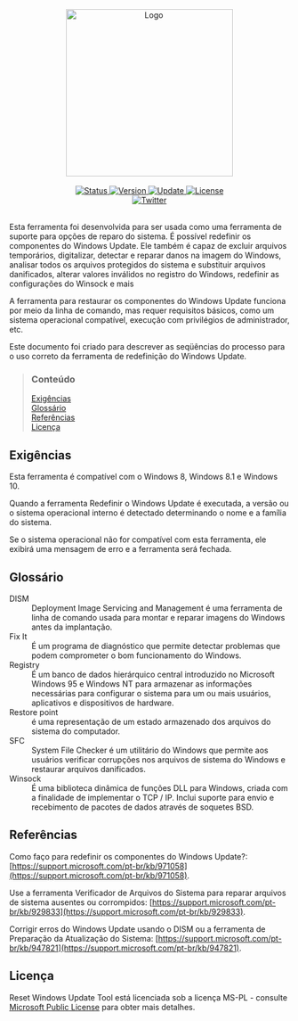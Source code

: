 <div align="center">
	<a href="https://wureset.com/">
		<img src="https://github.com/ManuelGil/Reset-Windows-Update-Tool/blob/master/docs/images/wureset_5y.png?raw=true" alt="Logo" height="300" width="300">
	</a>
</div>
<br />
<div align="center">
	<a href="https://github.com/ManuelGil/Reset-Windows-Update-Tool#changelog">
		<img src="https://img.shields.io/badge/stability-stable-green.svg" alt="Status">
	</a>
	<a href="https://github.com/ManuelGil/Reset-Windows-Update-Tool#changelog">
		<img src="https://img.shields.io/badge/release-v11.0.0.9-blue.svg" alt="Version">
	</a>
	<a href="https://github.com/ManuelGil/Reset-Windows-Update-Tool#changelog">
		<img src="https://img.shields.io/badge/update-october-yellowgreen.svg" alt="Update">
	</a>
	<a href="#license">
		<img src="https://img.shields.io/badge/license-MS--PL%20License-green.svg" alt="License">
	</a>
</div>
<div align="center">
	<a href="https://twitter.com/intent/follow?screen_name=wureset">
		<img src="https://img.shields.io/twitter/follow/wureset.svg?style=social" alt="Twitter">
	</a>
</div>
<br />

Esta ferramenta foi desenvolvida para ser usada como uma ferramenta de suporte para opções de reparo do sistema. É possível redefinir os componentes do Windows Update. Ele também é capaz de excluir arquivos temporários, digitalizar, detectar e reparar danos na imagem do Windows, analisar todos os arquivos protegidos do sistema e substituir arquivos danificados, alterar valores inválidos no registro do Windows, redefinir as configurações do Winsock e mais

A ferramenta para restaurar os componentes do Windows Update funciona por meio da linha de comando, mas requer requisitos básicos, como um sistema operacional compatível, execução com privilégios de administrador, etc.

Este documento foi criado para descrever as seqüências do processo para o uso correto da ferramenta de redefinição do Windows Update.


> ### Conteúdo
>
> [Exigências](#exigências) <br />
> [Glossário](#glossário) <br />
> [Referências](#referências) <br />
> [Licença](#licença)


## Exigências

Esta ferramenta é compatível com o Windows 8, Windows 8.1 e Windows 10.

Quando a ferramenta Redefinir o Windows Update é executada, a versão ou o sistema operacional interno é detectado determinando o nome e a família do sistema.

Se o sistema operacional não for compatível com esta ferramenta, ele exibirá uma mensagem de erro e a ferramenta será fechada.


## Glossário

<dl>
<dt>DISM</dt>
<dd>Deployment Image Servicing and Management é uma ferramenta de linha de comando usada para montar e reparar imagens do Windows antes da implantação.</dd>
<dt>Fix It</dt>
<dd>É um programa de diagnóstico que permite detectar problemas que podem comprometer o bom funcionamento do Windows.</dd>
<dt>Registry</dt>
<dd>É um banco de dados hierárquico central introduzido no Microsoft Windows 95 e Windows NT para armazenar as informações necessárias para configurar o sistema para um ou mais usuários, aplicativos e dispositivos de hardware.</dd>
<dt>Restore point</dt>
<dd>é uma representação de um estado armazenado dos arquivos do sistema do computador.</dd>
<dt>SFC</dt>
<dd>System File Checker é um utilitário do Windows que permite aos usuários verificar corrupções nos arquivos de sistema do Windows e restaurar arquivos danificados.</dd>
<dt>Winsock</dt>
<dd>É uma biblioteca dinâmica de funções DLL para Windows, criada com a finalidade de implementar o TCP / IP. Inclui suporte para envio e recebimento de pacotes de dados através de soquetes BSD.</dd>
</dl>


## Referências

Como faço para redefinir os componentes do Windows Update?: [https://support.microsoft.com/pt-br/kb/971058](https://support.microsoft.com/pt-br/kb/971058).

Use a ferramenta Verificador de Arquivos do Sistema para reparar arquivos de sistema ausentes ou corrompidos: [https://support.microsoft.com/pt-br/kb/929833](https://support.microsoft.com/pt-br/kb/929833).

Corrigir erros do Windows Update usando o DISM ou a ferramenta de Preparação da Atualização do Sistema: [https://support.microsoft.com/pt-br/kb/947821](https://support.microsoft.com/pt-br/kb/947821).


## Licença

Reset Windows Update Tool está licenciada sob a licença MS-PL - consulte [Microsoft Public License](https://opensource.org/licenses/MS-PL) para obter mais detalhes.
